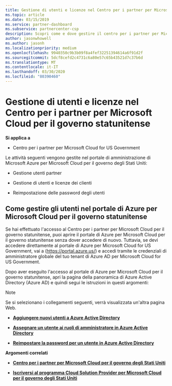 ```yaml
---
title: Gestione di utenti e licenze nel Centro per i partner per Microsoft Cloud per il governo statunitense | Centro per i partner per Microsoft Cloud per il governo statunitense
ms.topic: article
ms.date: 03/15/2019
ms.service: partner-dashboard
ms.subservice: partnercenter-csp
description: Scopri come e dove gestire il centro per i partner per Microsoft Cloud per partner, clienti e licenze degli Stati Uniti, nonché per reimpostare le password.
author: jasonwhowell
ms.author: jasonh
ms.localizationpriority: medium
ms.openlocfilehash: 9940350c9b3b09f8a4fef32251394614a6f91d2f
ms.sourcegitcommit: 5dcf8cefd2c4731c6a80e57c65b43521d7c37b6d
ms.translationtype: MT
ms.contentlocale: it-IT
ms.lasthandoff: 03/30/2020
ms.locfileid: "80390460"
---
```

# <a name="user-and-license-management-in-partner-center-for-microsoft-cloud-for-us-government"></a>Gestione di utenti e licenze nel Centro per i partner per Microsoft Cloud per il governo statunitense

**Si applica a**

-  Centro per i partner per Microsoft Cloud for US Government

Le attività seguenti vengono gestite nel portale di amministrazione di Microsoft Azure per Microsoft Cloud per il governo degli Stati Uniti:

- Gestione utenti partner

- Gestione di utenti e licenze dei clienti

- Reimpostazione delle password degli utenti


## <a name="how-to-manage-users-in-the-azure-portal-for-microsoft-cloud-for-us-government"></a>Come gestire gli utenti nel portale di Azure per Microsoft Cloud per il governo statunitense

Se hai effettuato l'accesso al Centro per i partner per Microsoft Cloud per il governo statunitense, puoi aprire il portale di Azure per Microsoft Cloud per il governo statunitense senza dover accedere di nuovo. Tuttavia, se devi accedere direttamente al portale di Azure per Microsoft Cloud for US Government, vai a (https://portal.azure.us/) e accedi tramite le credenziali di amministratore globale del tuo tenant di Azure AD per Microsoft Cloud for US Government.

Dopo aver eseguito l'accesso al portale di Azure per Microsoft Cloud per il governo statunitense, apri la pagina della panoramica di Azure Active Directory (Azure AD) e quindi segui le istruzioni in questi argomenti:

> [!NOTE]  
> Se si selezionano i collegamenti seguenti, verrà visualizzata un'altra pagina Web. 

-  [**Aggiungere nuovi utenti a Azure Active Directory**](https://docs.microsoft.com/azure/active-directory/active-directory-users-create-azure-portal)

-  [**Assegnare un utente ai ruoli di amministratore in Azure Active Directory**](https://docs.microsoft.com/azure/active-directory/active-directory-users-assign-role-azure-portal)

-  [**Reimpostare la password per un utente in Azure Active Directory**](https://docs.microsoft.com/azure/active-directory/active-directory-users-reset-password-azure-portal)

**Argomenti correlati**

-  [**Centro per i partner per Microsoft Cloud per il governo degli Stati Uniti**](partner-center-for-microsoft-us-govt-cloud.md)

-  [**Iscriversi al programma Cloud Solution Provider per Microsoft Cloud per il governo degli Stati Uniti**](enroll-in-csp-for-microsoft-us-govt-cloud.md)
